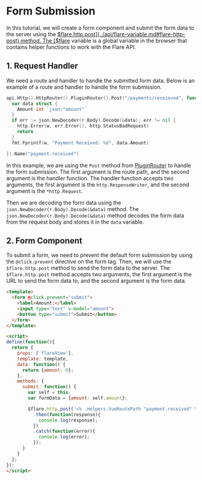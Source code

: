 # Form Submission

In this tutorial, we will create a form component and submit the form data to the server using the [$flare.http.post](../api/flare-variable.md#flare-http-post) method.
The [$flare](../api/flare-variable.md) variable is a global variable in the browser that contains helper functions to work with the Flare API.

## 1. Request Handler
We need a route and handler to handle the submitted form data. Below is an example of a route and handler to handle the form submission.

```go
api.Http().HttpRouter().PluginRouter().Post("/payments/receieved", func (w http.ResponseWriter, r *http.Request) {
  var data struct {
    Amount int `json:"amount"`
  }
  if err := json.NewDecoder(r.Body).Decode(&data); err != nil {
    http.Error(w, err.Error(), http.StatusBadRequest)
    return
  }
  fmt.Fprintf(w, "Payment Received: %d", data.Amount)

}).Name("payment.received")
```

In this example, we are using the `Post` method from [PluginRouter](../api/http-router-api.md#post) to handle the form submission. The first argument is the route path, and the second argument is the handler function. The handler function accepts two arguments, the first argument is the `http.ResponseWriter`, and the second argument is the `*http.Request`.

Then we are decoding the form data using the `json.NewDecoder(r.Body).Decode(&data)` method. The `json.NewDecoder(r.Body).Decode(&data)` method decodes the form data from the request body and stores it in the `data` variable.

## 2. Form Component

To submit a form, we need to prevent the default form submission by using the `@click.prevent` directive on the form tag.
Then, we will use the `$flare.http.post` method to send the form data to the server.
The `$flare.http.post` method accepts two arguments, the first argument is the URL to send the form data to, and the second argument is the form data.

```html title="resources/components/Form.vue"
<template>
  <form @click.prevent="submit">
    <label>Amount:</label>
    <input type="text" v-model="amount">
    <button type="submit">Submit</button>
  </form>
</template>

<script>
define(function(){
  return {
    props: ['flareView'],
    template: template,
    data: function() {
      return {amount: 0};
    },
    methods: {
      submit: function() {
        var self = this;
        var formData = {amount: self.amount};

        $flare.http.post('<% .Helpers.VueRoutePath "payment.received" %>', formData)
          .then(function(response){
            console.log(response);
          })
          .catch(function(error){
            console.log(error);
          });
      }
    }
  };
});
</script>
```
